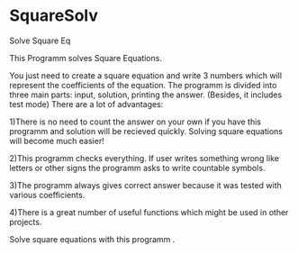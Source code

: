 # SquareSolv
Solve Square Eq

This Programm solves Square Equations.

You just need to create a square equation and write 3 numbers which will represent the coefficients of the equation.
The programm is divided into three main parts: input, solution, printing the answer.
(Besides, it includes test mode)
There are a lot of advantages: 

1)There is no need to count the answer on your own if you have this programm and solution will be recieved quickly. Solving square equations will become much easier!

2)This programm checks everything. If user writes something wrong like letters or other signs the programm asks to write countable symbols.

3)The programm always gives correct answer because it was tested with various coefficients.

4)There is a great number of useful functions which might be used in other projects.


Solve square equations with this programm .





